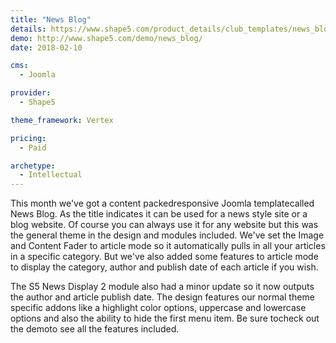 ```yaml
---
title: "News Blog"
details: https://www.shape5.com/product_details/club_templates/news_blog_-_club_template.html
demo: http://www.shape5.com/demo/news_blog/
date: 2018-02-10

cms: 
  - Joomla

provider:
  - Shape5

theme_framework: Vertex

pricing:
  - Paid

archetype:
  - Intellectual
---
```


This month we've got a content packedresponsive Joomla templatecalled News Blog. As the title indicates it can be used for a news style site or a blog website. Of course you can always use it for any website but this was the general theme in the design and modules included. We've set the Image and Content Fader to article mode so it automatically pulls in all your articles in a specific category. But we've also added some features to article mode to display the category, author and publish date of each article if you wish.

The S5 News Display 2 module also had a minor update so it now outputs the author and article publish date. The design features our normal theme specific addons like a highlight color options, uppercase and lowercase options and also the ability to hide the first menu item. Be sure tocheck out the demoto see all the features included.

